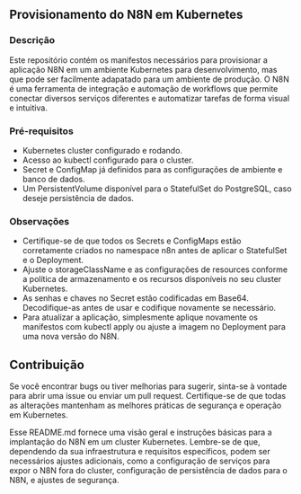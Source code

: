 ## Provisionamento do N8N em Kubernetes

### Descrição

Este repositório contém os manifestos necessários para provisionar a aplicação N8N em um ambiente Kubernetes para desenvolvimento, mas que pode ser facilmente adapatado para um ambiente de produção. O N8N é uma ferramenta de integração e automação de workflows que permite conectar diversos serviços diferentes e automatizar tarefas de forma visual e intuitiva.

### Pré-requisitos

- Kubernetes cluster configurado e rodando.
- Acesso ao kubectl configurado para o cluster.
- Secret e ConfigMap já definidos para as configurações de ambiente e banco de dados.
- Um PersistentVolume disponível para o StatefulSet do PostgreSQL, caso deseje persistência de dados.

### Observações

- Certifique-se de que todos os Secrets e ConfigMaps estão corretamente criados no namespace n8n antes de aplicar o StatefulSet e o Deployment.
- Ajuste o storageClassName e as configurações de resources conforme a política de armazenamento e os recursos disponíveis no seu cluster Kubernetes.
- As senhas e chaves no Secret estão codificadas em Base64. Decodifique-as antes de usar e codifique novamente se necessário.
- Para atualizar a aplicação, simplesmente aplique novamente os manifestos com kubectl apply ou ajuste a imagem no Deployment para uma nova versão do N8N.

## Contribuição

Se você encontrar bugs ou tiver melhorias para sugerir, sinta-se à vontade para abrir uma issue ou enviar um pull request. Certifique-se de que todas as alterações mantenham as melhores práticas de segurança e operação em Kubernetes.

Esse README.md fornece uma visão geral e instruções básicas para a implantação do N8N em um cluster Kubernetes. Lembre-se de que, dependendo da sua infraestrutura e requisitos específicos, podem ser necessários ajustes adicionais, como a configuração de serviços para expor o N8N fora do cluster, configuração de persistência de dados para o N8N, e ajustes de segurança.